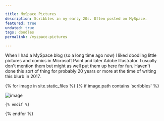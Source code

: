 ```yaml
---

title: MySpace Pictures
description: Scribbles in my early 20s. Often posted on MySpace.
featured: true
undated: true
tags: doodles
permalink: /myspace-pictures

---
```


When I had a MySpace blog (so a long time ago now) I liked doodling little pictures and comics in Microsoft Paint and later Adobe Illustrator. I usually don't mention them but might as well put them up here for fun. Haven't done this sort of thing for probably 20 years or more at the time of writing this blurb in 2017.

{% for image in site.static_files %}
    {% if image.path contains 'scribbles' %}

<img src="{{site.baseurl}}{{image.path}}" alt="image" />

    {% endif %}
{% endfor %}
